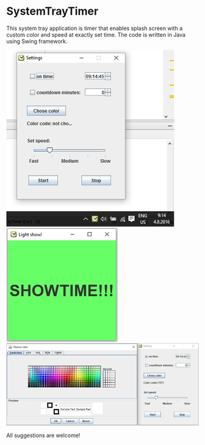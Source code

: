 # SystemTrayTimer
This system tray application is timer that enables splash screen with a custom color and speed at exactly set time.
The code is written in Java using Swing framework.


![system tray1](pics/SystemTray1.jpg)
![system tray2](pics/SystemTray2.jpg)
![system tray3](pics/SystemTray3.jpg)

All suggestions are welcome!
